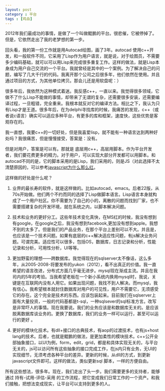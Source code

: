 ```yaml
---
layout: post
category : 平台
tags : [鸡血]
---
```


2012年我们最成功的事情，是做了一个叫做鲲鹏的平台。很悲催，它被停掉了。但是，它依然走出了我的老梦想的第一步。

回头看，我的第一份工作就是用Autocad绘图，画了3年。autocad 使用c++开发，和一般软件不同，它采用了Lisp作为用户语言，就是说，对于绘图员，不需要多少编码基础，就可以可以用Lisp来完成很多重复工作。这样的做法，就是Lisp本身成为用户自己交流的一个平台。我就曾经是其中的一个案例。为了解决自己的问题，编写了几大千行的代码。我离开那个公司之后很多年，他们依然在使用。并且通过项目的方式，为其他单位拷贝。那会儿还是用软盘呢：）

很多年后，我依然为这种模式着迷。我反感c++，一直以来。我觉得很多领域，它做不了什么Lisp不能做的事情，却带来了无谓的复杂，还需要很多安装，还需要编译过程，一旦粗错，完全重来。我根本就反对它的编译方法。相比之下，我认为只有Lisp才是王道。很多年后，在为delphi寻找库的时候，我痛苦的发现，c++（或者说c语言）确实可以适应多种平台，有更多的库和框架，速度快，这些优势是客观存在的。

我一直想，我要c++的一切好处，但是我喜爱lisp，就不能有一种语言达到两种好处吗？我很痛苦，但是慢慢接受，答案是：没有。

但是对用户，答案是可以有。那就是 底层用c++，高层用脚本。作为平台开发者，我们要花费更多的精力。对于用户，可以实现大部分开发都可以用脚本。和autocad不同的是，它的脚本采用的是Lisp，我们采用的，则是JS（对此选择不太清楚原因的，可以参考[javascript为什么那么红](2013-3-12-javascript为什么那么红)。

这样做的好处是什么呢？

1. 业界的最长寿的软件，就是这样做的。比如autocad，emacs。后者22版，从70s开始做。他们两个不约而同的选择了Lisp做脚本语言。Lisp语言本身就构成了一个用户社区。你不需要为了自己的小的，离散的问题而找到厂家，也不需要搭建复杂的开发环境，就在系统之内，以脚本解决问题。

2. 技术和业务的更好分工。这些年技术变化真快，在MS红的时候，我没有想到有google，在google之后，我没有想到facebook,更加没有想到apple。我想不到的太多了。但是我们的产品业务，在那个平台上差别可以不大。并且是，也应该是一个技术问题。如果有底层的c++解决适应性问题，有js解决业务问题。可谓完美。适应性可以很多，包括OS，数据库，日志记录和分析，性能记录和分析，可用性分析，UI等等。

3. 更加野蛮的理想——跨数据库。我觉得现在的sqlserver太不像话，这么多年，从2005-2008-将要发布的yukon（2012），看不出真正的价值。我一直希望的语言改进，分布式方面几乎毫无进步。mysql现在渐成主流。并且在我司内的5年的考验。当我希望老板在一个新小系统内换用mysql时，我说，关键是在互联网内没有人用它。如果出现问题，我找不到人解决。而mysql，我有信心。我希望根本就封住数据库对用户的可见性，用户不需要它，无须感受它的存在。这个完全是技术的东西。应该包装起来。目前我们在sqlserver上面有大量投资，一般的代码基都是t-sql，一种sqlsever的sql标准方言。改写是非常吓人的事情。现在我要说。我们的业务应该是和数据库无关的。是应该脱离数据库谈业务的。更换了数据库，我们的业务一样可以运行，甚至可以运行的更好 。

4. 更好的模块化技术。有dll+接口的古典技术，有aop的过渡技术，也有js+host lang的技术。后者，也就是鲲鹏的做法，是更加柔性的模块技术。c++公开全部抽象接口，以UI为例，form，edit，grid，都是和具体实现无关的，与平台无关的，js可以访问所有这些抽象的接口完成工作，在js内只有业务，无UI的实现细节，无须考虑各种平台的差异。更新的时候，从dll的方式，到更新javascript文件即可。这样的做法，类似更新sql 脚本，一样的方便自由。

所有这些想法，很多年。现在，我们走出了头一步。我们需要更多的支持者，能够通过 持有-试用-评估-采用 的工作流程，把它变成我们日常工作的一个资产。和我们接触，把想法变成现实，让平台可以支持到更多的人。

